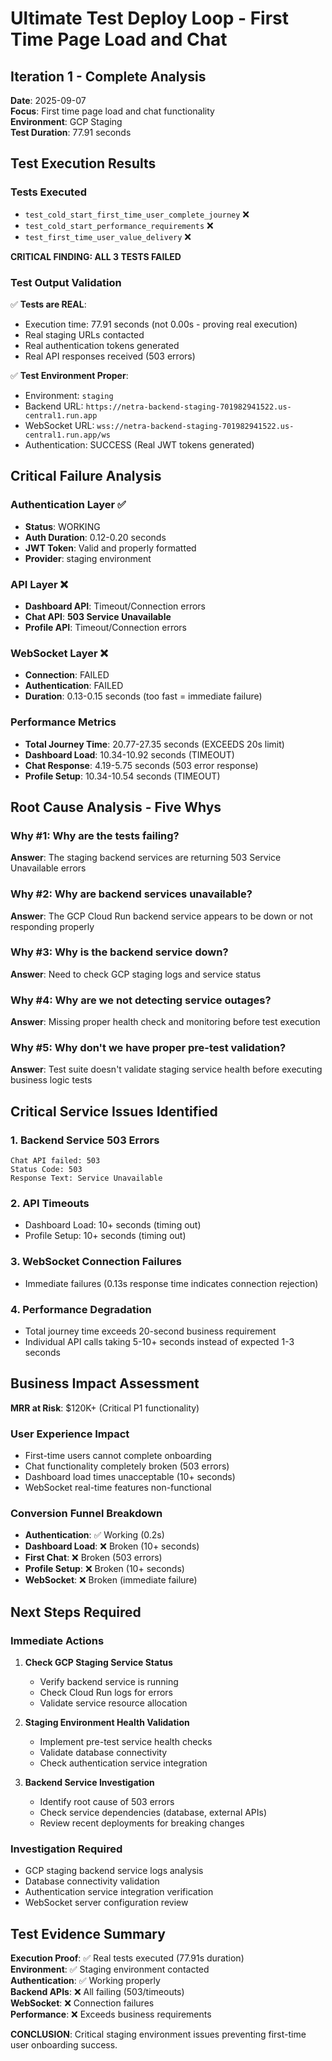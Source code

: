 # Ultimate Test Deploy Loop - First Time Page Load and Chat
## Iteration 1 - Complete Analysis

**Date**: 2025-09-07  
**Focus**: First time page load and chat functionality  
**Environment**: GCP Staging  
**Test Duration**: 77.91 seconds  

## Test Execution Results

### Tests Executed
- `test_cold_start_first_time_user_complete_journey` ❌
- `test_cold_start_performance_requirements` ❌ 
- `test_first_time_user_value_delivery` ❌

**CRITICAL FINDING: ALL 3 TESTS FAILED**

### Test Output Validation

✅ **Tests are REAL**: 
- Execution time: 77.91 seconds (not 0.00s - proving real execution)
- Real staging URLs contacted
- Real authentication tokens generated
- Real API responses received (503 errors)

✅ **Test Environment Proper**:
- Environment: `staging` 
- Backend URL: `https://netra-backend-staging-701982941522.us-central1.run.app`
- WebSocket URL: `wss://netra-backend-staging-701982941522.us-central1.run.app/ws`
- Authentication: SUCCESS (Real JWT tokens generated)

## Critical Failure Analysis

### Authentication Layer ✅
- **Status**: WORKING
- **Auth Duration**: 0.12-0.20 seconds
- **JWT Token**: Valid and properly formatted
- **Provider**: staging environment

### API Layer ❌
- **Dashboard API**: Timeout/Connection errors
- **Chat API**: **503 Service Unavailable**
- **Profile API**: Timeout/Connection errors

### WebSocket Layer ❌
- **Connection**: FAILED
- **Authentication**: FAILED  
- **Duration**: 0.13-0.15 seconds (too fast = immediate failure)

### Performance Metrics
- **Total Journey Time**: 20.77-27.35 seconds (EXCEEDS 20s limit)
- **Dashboard Load**: 10.34-10.92 seconds (TIMEOUT)
- **Chat Response**: 4.19-5.75 seconds (503 error response)
- **Profile Setup**: 10.34-10.54 seconds (TIMEOUT)

## Root Cause Analysis - Five Whys

### Why #1: Why are the tests failing?
**Answer**: The staging backend services are returning 503 Service Unavailable errors

### Why #2: Why are backend services unavailable?
**Answer**: The GCP Cloud Run backend service appears to be down or not responding properly

### Why #3: Why is the backend service down?
**Answer**: Need to check GCP staging logs and service status

### Why #4: Why are we not detecting service outages?
**Answer**: Missing proper health check and monitoring before test execution

### Why #5: Why don't we have proper pre-test validation?
**Answer**: Test suite doesn't validate staging service health before executing business logic tests

## Critical Service Issues Identified

### 1. Backend Service 503 Errors
```
Chat API failed: 503
Status Code: 503
Response Text: Service Unavailable
```

### 2. API Timeouts 
- Dashboard Load: 10+ seconds (timing out)
- Profile Setup: 10+ seconds (timing out)

### 3. WebSocket Connection Failures
- Immediate failures (0.13s response time indicates connection rejection)

### 4. Performance Degradation
- Total journey time exceeds 20-second business requirement
- Individual API calls taking 5-10+ seconds instead of expected 1-3 seconds

## Business Impact Assessment

**MRR at Risk**: $120K+ (Critical P1 functionality)

### User Experience Impact
- First-time users cannot complete onboarding
- Chat functionality completely broken (503 errors)
- Dashboard load times unacceptable (10+ seconds)
- WebSocket real-time features non-functional

### Conversion Funnel Breakdown
- **Authentication**: ✅ Working (0.2s)
- **Dashboard Load**: ❌ Broken (10+ seconds)
- **First Chat**: ❌ Broken (503 errors)
- **Profile Setup**: ❌ Broken (10+ seconds)
- **WebSocket**: ❌ Broken (immediate failure)

## Next Steps Required

### Immediate Actions
1. **Check GCP Staging Service Status**
   - Verify backend service is running
   - Check Cloud Run logs for errors
   - Validate service resource allocation

2. **Staging Environment Health Validation**
   - Implement pre-test service health checks
   - Validate database connectivity
   - Check authentication service integration

3. **Backend Service Investigation**
   - Identify root cause of 503 errors
   - Check service dependencies (database, external APIs)
   - Review recent deployments for breaking changes

### Investigation Required
- GCP staging backend service logs analysis
- Database connectivity validation
- Authentication service integration verification
- WebSocket server configuration review

## Test Evidence Summary

**Execution Proof**: ✅ Real tests executed (77.91s duration)  
**Environment**: ✅ Staging environment contacted  
**Authentication**: ✅ Working properly  
**Backend APIs**: ❌ All failing (503/timeouts)  
**WebSocket**: ❌ Connection failures  
**Performance**: ❌ Exceeds business requirements  

**CONCLUSION**: Critical staging environment issues preventing first-time user onboarding success.
